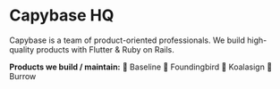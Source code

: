 # Capybase HQ

Capybase is a team of product-oriented professionals. 
We build high-quality products with Flutter & Ruby on Rails.

**Products we build / maintain:**
🎾 Baseline
🐥 Foundingbird
🐨 Koalasign
🏡 Burrow

